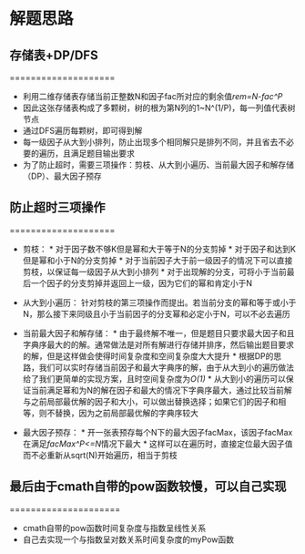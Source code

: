 # 解题思路

## 存储表+DP/DFS
====================
* 利用二维存储表存储当前正整数N和因子fac所对应的剩余值*rem=N-fac^P*
* 因此这张存储表构成了多颗树，树的根为第N列的1~N^(1/P)，每一列值代表树节点
* 通过DFS遍历每颗树，即可得到解
* 每一级因子从大到小排列，防止出现多个相同解只是排列不同，并且省去不必要的遍历，且满足题目输出要求
* 为了防止超时，需要三项操作：剪枝、从大到小遍历、当前最大因子和解存储（DP）、最大因子预存

## 防止超时三项操作
====================
* 剪枝：
      * 对于因子数不够K但是幂和大于等于N的分支剪掉
      * 对于因子和达到K但是幂和小于N的分支剪掉
      * 对于当前因子大于前一级因子的情况下可以直接剪枝，以保证每一级因子从大到小排列
      * 对于出现解的分支，可将小于当前最后一个因子的分支剪掉并返回上一级，因为它们的幂和肯定小于N

* 从大到小遍历：
      针对剪枝的第三项操作而提出。若当前分支的幂和等于或小于N，那么接下来同级且小于当前因子的分支幂和必定小于N，可以不必去遍历

* 当前最大因子和解存储：
      * 由于最终解不唯一，但是题目只要求最大因子和且字典序最大的的解。通常做法是对所有解进行存储并排序，然后输出题目要求的解，但是这样做会使得时间复杂度和空间复杂度大大提升
      * 根据DP的思路，我们可以实时存储当前因子和最大字典序的解，由于从大到小的遍历做法给了我们更简单的实现方案，且时空间复杂度为*O(1)*
      * 从大到小的遍历可以保证当前满足幂和为N的解在因子和最大的情况下字典序最大，通过比较当前解与之前局部最优解的因子和大小，可以做出替换选择；如果它们的因子和相等，则不替换，因为之前局部最优解的字典序较大

* 最大因子预存：
      * 开一张表预存每个N下的最大因子facMax，该因子facMax在满足*facMax^P<=N*情况下最大
      * 这样可以在遍历时，直接定位最大因子值而不必重新从sqrt(N)开始遍历，相当于剪枝
      
## 最后由于cmath自带的pow函数较慢，可以自己实现
=====================
* cmath自带的pow函数时间复杂度与指数呈线性关系
* 自己去实现一个与指数呈对数关系时间复杂度的myPow函数
      

